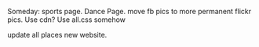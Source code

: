 Someday:
    sports page.
    Dance Page.
    move fb pics to more permanent flickr pics.
    Use cdn?
    Use all.css somehow

update all places new website.
